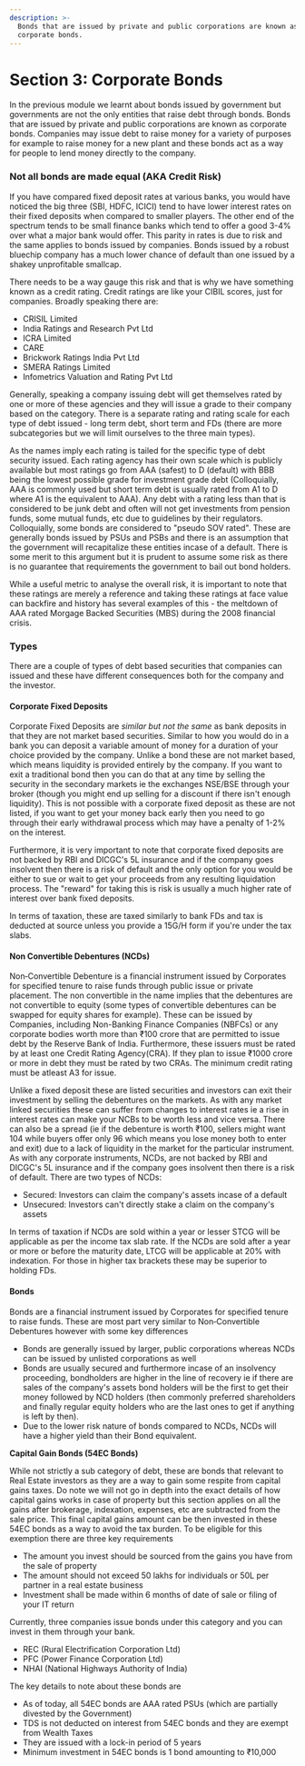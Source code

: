```yaml
---
description: >-
  Bonds that are issued by private and public corporations are known as
  corporate bonds.
---
```


# Section 3: Corporate Bonds



In the previous module we learnt about bonds issued by government but governments are not the only entities that raise debt through bonds. Bonds that are issued by private and public corporations are known as corporate bonds. Companies may issue debt to raise money for a variety of purposes for example to raise money for a new plant and these bonds act as a way for people to lend money directly to the company.

### Not all bonds are made equal \(AKA Credit Risk\)

If you have compared fixed deposit rates at various banks, you would have noticed the big three \(SBI, HDFC, ICICI\) tend to have lower interest rates on their fixed deposits when compared to smaller players. The other end of the spectrum tends to be small finance banks which tend to offer a good 3-4% over what a major bank would offer. This parity in rates is due to risk and the same applies to bonds issued by companies. Bonds issued by a robust bluechip company has a much lower chance of default than one issued by a shakey unprofitable smallcap.

There needs to be a way gauge this risk and that is why we have something known as a credit rating. Credit ratings are like your CIBIL scores, just for companies. Broadly speaking there are:

* CRISIL Limited
* India Ratings and Research Pvt Ltd
* ICRA Limited
* CARE
* Brickwork Ratings India Pvt Ltd
* SMERA Ratings Limited
* Infometrics Valuation and Rating Pvt Ltd

Generally, speaking a company issuing debt will get themselves rated by one or more of these agencies and they will issue a grade to their company based on the category. There is a separate rating and rating scale for each type of debt issued - long term debt, short term and FDs \(there are more subcategories but we will limit ourselves to the three main types\).

As the names imply each rating is tailed for the specific type of debt security issued. Each rating agency has their own scale which is publicly available but most ratings go from AAA \(safest\) to D \(default\) with BBB being the lowest possible grade for investment grade debt \(Colloquially, AAA is commonly used but short term debt is usually rated from A1 to D where A1 is the equivalent to AAA\). Any debt with a rating less than that is considered to be junk debt and often will not get investments from pension funds, some mutual funds, etc due to guidelines by their regulators. Colloquially, some bonds are considered to "pseudo SOV rated". These are generally bonds issued by PSUs and PSBs and there is an assumption that the government will recapitalize these entities incase of a default. There is some merit to this argument but it is prudent to assume some risk as there is no guarantee that requirements the government to bail out bond holders.

While a useful metric to analyse the overall risk, it is important to note that these ratings are merely a reference and taking these ratings at face value can backfire and history has several examples of this - the meltdown of AAA rated Morgage Backed Securities \(MBS\) during the 2008 financial crisis.

### Types

There are a couple of types of debt based securities that companies can issued and these have different consequences both for the company and the investor.

#### Corporate Fixed Deposits

Corporate Fixed Deposits are _similar but not the same_ as bank deposits in that they are not market based securities. Similar to how you would do in a bank you can deposit a variable amount of money for a duration of your choice provided by the company. Unlike a bond these are not market based, which means liquidity is provided entirely by the company. If you want to exit a traditional bond then you can do that at any time by selling the security in the secondary markets ie the exchanges NSE/BSE through your broker \(though you might end up selling for a discount if there isn't enough liquidity\). This is not possible with a corporate fixed deposit as these are not listed, if you want to get your money back early then you need to go through their early withdrawal process which may have a penalty of 1-2% on the interest.

Furthermore, it is very important to note that corporate fixed deposits are not backed by RBI and DICGC's 5L insurance and if the company goes insolvent then there is a risk of default and the only option for you would be either to sue or wait to get your proceeds from any resulting liquidation process. The "reward" for taking this is risk is usually a much higher rate of interest over bank fixed deposits.

In terms of taxation, these are taxed similarly to bank FDs and tax is deducted at source unless you provide a 15G/H form if you're under the tax slabs.

#### Non Convertible Debentures \(NCDs\)

Non‐Convertible Debenture is a financial instrument issued by Corporates for specified tenure to raise funds through public issue or private placement. The non convertible in the name implies that the debentures are not convertible to equity \(some types of convertible debentures can be swapped for equity shares for example\). These can be issued by Companies, including Non-Banking Finance Companies \(NBFCs\) or any corporate bodies worth more than ₹100 crore that are permitted to issue debt by the Reserve Bank of India. Furthermore, these issuers must be rated by at least one Credit Rating Agency\(CRA\). If they plan to issue ₹1000 crore or more in debt they must be rated by two CRAs. The minimum credit rating must be atleast A3 for issue.

Unlike a fixed deposit these are listed securities and investors can exit their investment by selling the debentures on the markets. As with any market linked securities these can suffer from changes to interest rates ie a rise in interest rates can make your NCBs to be worth less and vice versa. There can also be a spread \(ie if the debenture is worth ₹100, sellers might want 104 while buyers offer only 96 which means you lose money both to enter and exit\) due to a lack of liquidity in the market for the particular instrument. As with any corporate instruments, NCDs, are not backed by RBI and DICGC's 5L insurance and if the company goes insolvent then there is a risk of default. There are two types of NCDs:

* Secured: Investors can claim the company's assets incase of a default
* Unsecured: Investors can't directly stake a claim on the company's assets 

In terms of taxation if NCDs are sold within a year or lesser STCG will be applicable as per the income tax slab rate. If the NCDs are sold after a year or more or before the maturity date, LTCG will be applicable at 20% with indexation. For those in higher tax brackets these may be superior to holding FDs.

#### Bonds

Bonds are a financial instrument issued by Corporates for specified tenure to raise funds. These are most part very similar to Non‐Convertible Debentures however with some key differences

* Bonds are generally issued by larger, public corporations whereas NCDs can be issued by unlisted corporations as well
* Bonds are usually secured and furthermore incase of an insolvency proceeding, bondholders are higher in the line of recovery ie if there are sales of the company's assets bond holders will be the first to get their money followed by NCD holders \(then commonly preferred shareholders and finally regular equity holders who are the last ones to get if anything is left by then\).
* Due to the lower risk nature of bonds compared to NCDs, NCDs will have a higher yield than their Bond equivalent.

**Capital Gain Bonds \(54EC Bonds\)**

While not strictly a sub category of debt, these are bonds that relevant to Real Estate investors as they are a way to gain some respite from capital gains taxes. Do note we will not go in depth into the exact details of how capital gains works in case of property but this section applies on all the gains after brokerage, indexation, expenses, etc are subtracted from the sale price. This final capital gains amount can be then invested in these 54EC bonds as a way to avoid the tax burden. To be eligible for this exemption there are three key requirements

* The amount you invest should be sourced from the gains you have from the sale of property
* The amount should not exceed 50 lakhs for individuals or 50L per partner in a real estate business
* Investment shall be made within 6 months of date of sale or filing of your IT return

Currently, three companies issue bonds under this category and you can invest in them through your bank.

* REC \(Rural Electrification Corporation Ltd\)
* PFC \(Power Finance Corporation Ltd\) 
* NHAI \(National Highways Authority of India\)

The key details to note about these bonds are

* As of today, all 54EC bonds are AAA rated PSUs \(which are partially divested by the Government\)
* TDS is not deducted on interest from 54EC bonds and they are exempt from Wealth Taxes
* They are issued with a lock-in period of 5 years
* Minimum investment in 54EC bonds is 1 bond amounting to ₹10,000 

